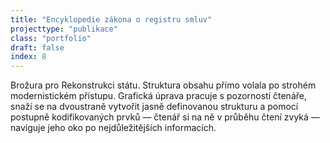 ```yaml
---
title: "Encyklopedie zákona o registru smluv"
projecttype: "publikace"
class: "portfolio"
draft: false
index: 8
---
```



Brožura pro Rekonstrukci státu. Struktura obsahu přímo volala po strohém modernistickém přístupu. Grafická úprava pracuje s pozorností čtenáře, snaží se na dvoustraně vytvořit jasně definovanou strukturu a pomocí postupně kodifikovaných prvků — čtenář si na ně v průběhu čtení zvyká — naviguje jeho oko po nejdůležitějších informacích.